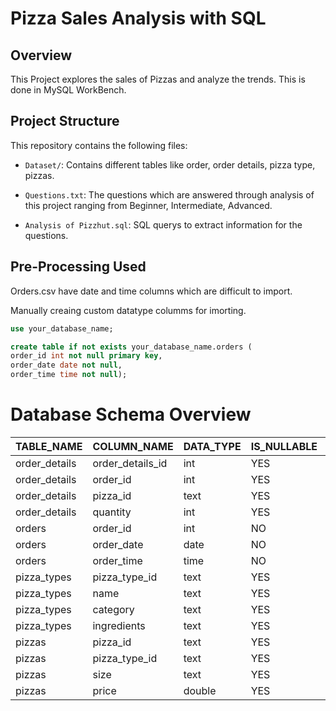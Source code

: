 # Pizza Sales Analysis with SQL

## Overview
This Project explores the sales of Pizzas and analyze the trends. This is done in MySQL WorkBench.

## Project Structure
This repository contains the following files:

- `Dataset/`: Contains different tables like order, order details, pizza type, pizzas.

- `Questions.txt`: The questions which are answered through analysis of this project ranging from Beginner, Intermediate, Advanced.

- `Analysis of Pizzhut.sql`: SQL querys to extract information for the questions.

## Pre-Processing Used
Orders.csv have date and time columns which are difficult to import.

Manually creaing custom datatype columms for imorting.

```sql
use your_database_name;

create table if not exists your_database_name.orders (
order_id int not null primary key,
order_date date not null,
order_time time not null);
```
# Database Schema Overview

| TABLE_NAME   | COLUMN_NAME        | DATA_TYPE | IS_NULLABLE | COLUMN_KEY | COLUMN_DEFAULT | EXTRA |
|--------------|--------------------|-----------|-------------|------------|----------------|-------|
| order_details| order_details_id    | int       | YES         |            | NULL           |       |
| order_details| order_id            | int       | YES         |            | NULL           |       |
| order_details| pizza_id            | text      | YES         |            | NULL           |       |
| order_details| quantity            | int       | YES         |            | NULL           |       |
| orders       | order_id            | int       | NO          | PRI        | NULL           |       |
| orders       | order_date          | date      | NO          |            | NULL           |       |
| orders       | order_time          | time      | NO          |            | NULL           |       |
| pizza_types  | pizza_type_id       | text      | YES         |            | NULL           |       |
| pizza_types  | name                | text      | YES         |            | NULL           |       |
| pizza_types  | category            | text      | YES         |            | NULL           |       |
| pizza_types  | ingredients         | text      | YES         |            | NULL           |       |
| pizzas       | pizza_id            | text      | YES         |            | NULL           |       |
| pizzas       | pizza_type_id       | text      | YES         |            | NULL           |       |
| pizzas       | size                | text      | YES         |            | NULL           |       |
| pizzas       | price               | double    | YES         |            | NULL           |       |

